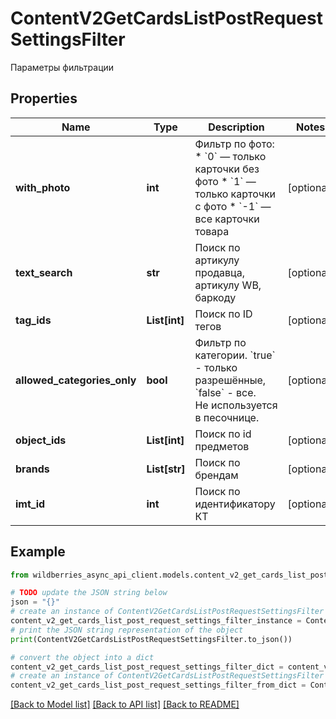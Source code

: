 # ContentV2GetCardsListPostRequestSettingsFilter

Параметры фильтрации

## Properties

Name | Type | Description | Notes
------------ | ------------- | ------------- | -------------
**with_photo** | **int** | Фильтр по фото:      * &#x60;0&#x60; — только карточки без фото   * &#x60;1&#x60; — только карточки с фото   * &#x60;-1&#x60; — все карточки товара  | [optional] 
**text_search** | **str** | Поиск по артикулу продавца, артикулу WB, баркоду | [optional] 
**tag_ids** | **List[int]** | Поиск по ID тегов | [optional] 
**allowed_categories_only** | **bool** | Фильтр по категории. &#x60;true&#x60; - только разрешённые, &#x60;false&#x60; - все. Не используется в песочнице. | [optional] 
**object_ids** | **List[int]** | Поиск по id предметов | [optional] 
**brands** | **List[str]** | Поиск по брендам | [optional] 
**imt_id** | **int** | Поиск по идентификатору КТ | [optional] 

## Example

```python
from wildberries_async_api_client.models.content_v2_get_cards_list_post_request_settings_filter import ContentV2GetCardsListPostRequestSettingsFilter

# TODO update the JSON string below
json = "{}"
# create an instance of ContentV2GetCardsListPostRequestSettingsFilter from a JSON string
content_v2_get_cards_list_post_request_settings_filter_instance = ContentV2GetCardsListPostRequestSettingsFilter.from_json(json)
# print the JSON string representation of the object
print(ContentV2GetCardsListPostRequestSettingsFilter.to_json())

# convert the object into a dict
content_v2_get_cards_list_post_request_settings_filter_dict = content_v2_get_cards_list_post_request_settings_filter_instance.to_dict()
# create an instance of ContentV2GetCardsListPostRequestSettingsFilter from a dict
content_v2_get_cards_list_post_request_settings_filter_from_dict = ContentV2GetCardsListPostRequestSettingsFilter.from_dict(content_v2_get_cards_list_post_request_settings_filter_dict)
```
[[Back to Model list]](../README.md#documentation-for-models) [[Back to API list]](../README.md#documentation-for-api-endpoints) [[Back to README]](../README.md)



